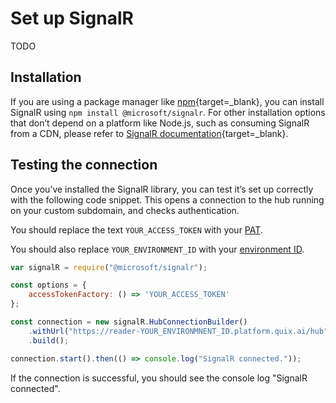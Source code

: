 # Set up SignalR

TODO


## Installation

If you are using a package manager like [npm](https://www.npmjs.com/){target=_blank}, you can install SignalR using `npm install @microsoft/signalr`. For other installation options that don’t depend on a platform like Node.js, such as consuming SignalR from a CDN, please refer to [SignalR documentation](https://docs.microsoft.com/en-us/aspnet/core/signalr/javascript-client?view=aspnetcore-3.1){target=_blank}.

## Testing the connection

Once you’ve installed the SignalR library, you can test it’s set up correctly with the following code snippet. This opens a connection to the hub running on your custom subdomain, and checks authentication.

You should replace the text `YOUR_ACCESS_TOKEN` with your [PAT](../../platform/how-to/personal-access-token-pat.md).

You should also replace `YOUR_ENVIRONMENT_ID` with your [environment ID](../../platform/how-to/get-environment-id.md).

```javascript
var signalR = require("@microsoft/signalr");

const options = {
    accessTokenFactory: () => 'YOUR_ACCESS_TOKEN'
};

const connection = new signalR.HubConnectionBuilder()
    .withUrl("https://reader-YOUR_ENVIRONMNENT_ID.platform.quix.ai/hub", options)
    .build();

connection.start().then(() => console.log("SignalR connected."));
```

If the connection is successful, you should see the console log "SignalR connected".
